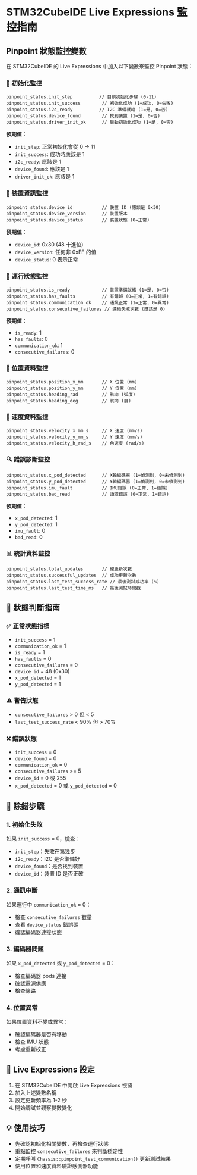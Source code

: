 # STM32CubeIDE Live Expressions 監控指南

## Pinpoint 狀態監控變數

在 STM32CubeIDE 的 Live Expressions 中加入以下變數來監控 Pinpoint 狀態：

### 🔧 初始化監控

```
pinpoint_status.init_step          // 目前初始化步驟 (0-11)
pinpoint_status.init_success        // 初始化成功 (1=成功, 0=失敗)
pinpoint_status.i2c_ready          // I2C 準備就緒 (1=是, 0=否)
pinpoint_status.device_found        // 找到裝置 (1=是, 0=否)
pinpoint_status.driver_init_ok      // 驅動初始化成功 (1=是, 0=否)
```

**預期值**：
- `init_step`: 正常初始化會從 0 → 11
- `init_success`: 成功時應該是 1
- `i2c_ready`: 應該是 1
- `device_found`: 應該是 1
- `driver_init_ok`: 應該是 1

### 📡 裝置資訊監控

```
pinpoint_status.device_id           // 裝置 ID (應該是 0x30)
pinpoint_status.device_version      // 裝置版本
pinpoint_status.device_status       // 裝置狀態 (0=正常)
```

**預期值**：
- `device_id`: 0x30 (48 十進位)
- `device_version`: 任何非 0xFF 的值
- `device_status`: 0 表示正常

### 🔄 運行狀態監控

```
pinpoint_status.is_ready            // 裝置準備就緒 (1=是, 0=否)
pinpoint_status.has_faults          // 有錯誤 (0=正常, 1=有錯誤)
pinpoint_status.communication_ok    // 通訊正常 (1=正常, 0=異常)
pinpoint_status.consecutive_failures // 連續失敗次數 (應該是 0)
```

**預期值**：
- `is_ready`: 1
- `has_faults`: 0
- `communication_ok`: 1
- `consecutive_failures`: 0

### 📍 位置資料監控

```
pinpoint_status.position_x_mm       // X 位置 (mm)
pinpoint_status.position_y_mm       // Y 位置 (mm)
pinpoint_status.heading_rad         // 航向 (弧度)
pinpoint_status.heading_deg         // 航向 (度)
```

### 🏃 速度資料監控

```
pinpoint_status.velocity_x_mm_s     // X 速度 (mm/s)
pinpoint_status.velocity_y_mm_s     // Y 速度 (mm/s)
pinpoint_status.velocity_h_rad_s    // 角速度 (rad/s)
```

### 🔍 錯誤診斷監控

```
pinpoint_status.x_pod_detected      // X軸編碼器 (1=偵測到, 0=未偵測到)
pinpoint_status.y_pod_detected      // Y軸編碼器 (1=偵測到, 0=未偵測到)
pinpoint_status.imu_fault           // IMU錯誤 (0=正常, 1=錯誤)
pinpoint_status.bad_read            // 讀取錯誤 (0=正常, 1=錯誤)
```

**預期值**：
- `x_pod_detected`: 1
- `y_pod_detected`: 1
- `imu_fault`: 0
- `bad_read`: 0

### 📊 統計資料監控

```
pinpoint_status.total_updates       // 總更新次數
pinpoint_status.successful_updates  // 成功更新次數
pinpoint_status.last_test_success_rate // 最後測試成功率 (%)
pinpoint_status.last_test_time_ms   // 最後測試時間戳
```

## 🚦 狀態判斷指南

### ✅ 正常狀態指標

- `init_success` = 1
- `communication_ok` = 1
- `is_ready` = 1
- `has_faults` = 0
- `consecutive_failures` = 0
- `device_id` = 48 (0x30)
- `x_pod_detected` = 1
- `y_pod_detected` = 1

### ⚠️ 警告狀態

- `consecutive_failures` > 0 但 < 5
- `last_test_success_rate` < 90% 但 > 70%

### ❌ 錯誤狀態

- `init_success` = 0
- `device_found` = 0
- `communication_ok` = 0
- `consecutive_failures` >= 5
- `device_id` = 0 或 255
- `x_pod_detected` = 0 或 `y_pod_detected` = 0

## 🔧 除錯步驟

### 1. 初始化失敗

如果 `init_success` = 0，檢查：
- `init_step`：失敗在第幾步
- `i2c_ready`：I2C 是否準備好
- `device_found`：是否找到裝置
- `device_id`：裝置 ID 是否正確

### 2. 通訊中斷

如果運行中 `communication_ok` = 0：
- 檢查 `consecutive_failures` 數量
- 查看 `device_status` 錯誤碼
- 確認編碼器連接狀態

### 3. 編碼器問題

如果 `x_pod_detected` 或 `y_pod_detected` = 0：
- 檢查編碼器 pods 連接
- 確認電源供應
- 檢查線路

### 4. 位置異常

如果位置資料不變或異常：
- 確認編碼器是否有移動
- 檢查 IMU 狀態
- 考慮重新校正

## 📝 Live Expressions 設定

1. 在 STM32CubeIDE 中開啟 Live Expressions 視窗
2. 加入上述變數名稱
3. 設定更新頻率為 1-2 秒
4. 開始調試並觀察變數變化

## 💡 使用技巧

- 先確認初始化相關變數，再檢查運行狀態
- 重點監控 `consecutive_failures` 來判斷穩定性
- 定期呼叫 `Chassis::pinpoint_test_communication()` 更新測試結果
- 使用位置和速度資料驗證感測器功能
